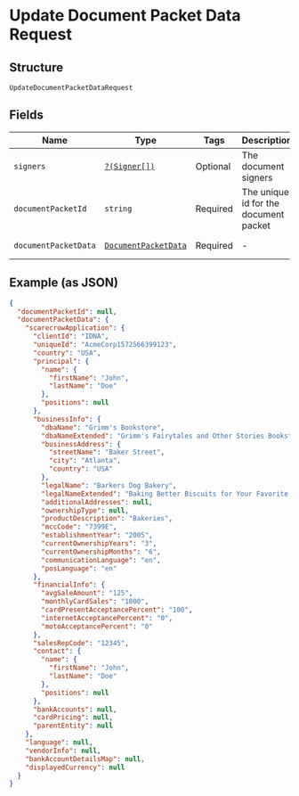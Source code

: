 
# Update Document Packet Data Request

## Structure

`UpdateDocumentPacketDataRequest`

## Fields

| Name | Type | Tags | Description | Getter | Setter |
|  --- | --- | --- | --- | --- | --- |
| `signers` | [`?(Signer[])`](../../doc/models/signer.md) | Optional | The document signers | getSigners(): ?array | setSigners(?array signers): void |
| `documentPacketId` | `string` | Required | The unique id for the document packet | getDocumentPacketId(): string | setDocumentPacketId(string documentPacketId): void |
| `documentPacketData` | [`DocumentPacketData`](../../doc/models/document-packet-data.md) | Required | - | getDocumentPacketData(): DocumentPacketData | setDocumentPacketData(DocumentPacketData documentPacketData): void |

## Example (as JSON)

```json
{
  "documentPacketId": null,
  "documentPacketData": {
    "scarecrowApplication": {
      "clientId": "IDNA",
      "uniqueId": "AcmeCorp1572566399123",
      "country": "USA",
      "principal": {
        "name": {
          "firstName": "John",
          "lastName": "Doe"
        },
        "positions": null
      },
      "businessInfo": {
        "dbaName": "Grimm's Bookstore",
        "dbaNameExtended": "Grimm's Fairytales and Other Stories Bookstore",
        "businessAddress": {
          "streetName": "Baker Street",
          "city": "Atlanta",
          "country": "USA"
        },
        "legalName": "Barkers Dog Bakery",
        "legalNameExtended": "Baking Better Biscuits for Your Favorite Barkers Dog Bakery LLC",
        "additionalAddresses": null,
        "ownershipType": null,
        "productDescription": "Bakeries",
        "mccCode": "7399E",
        "establishmentYear": "2005",
        "currentOwnershipYears": "3",
        "currentOwnershipMonths": "6",
        "communicationLanguage": "en",
        "posLanguage": "en"
      },
      "financialInfo": {
        "avgSaleAmount": "125",
        "monthlyCardSales": "1000",
        "cardPresentAcceptancePercent": "100",
        "internetAcceptancePercent": "0",
        "motoAcceptancePercent": "0"
      },
      "salesRepCode": "12345",
      "contact": {
        "name": {
          "firstName": "John",
          "lastName": "Doe"
        },
        "positions": null
      },
      "bankAccounts": null,
      "cardPricing": null,
      "parentEntity": null
    },
    "language": null,
    "vendorInfo": null,
    "bankAccountDetailsMap": null,
    "displayedCurrency": null
  }
}
```

